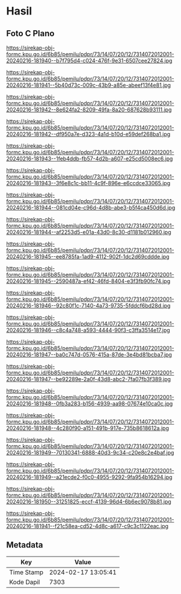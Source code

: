 # Hasil

## Foto C Plano

https://sirekap-obj-formc.kpu.go.id/6b85/pemilu/pdpr/73/14/07/20/12/7314072012001-20240216-181940--b7f795d4-c024-476f-9e31-6507cee27824.jpg

https://sirekap-obj-formc.kpu.go.id/6b85/pemilu/pdpr/73/14/07/20/12/7314072012001-20240216-181941--5b40d73c-009c-43b9-a85e-abeef13f4e81.jpg

https://sirekap-obj-formc.kpu.go.id/6b85/pemilu/pdpr/73/14/07/20/12/7314072012001-20240216-181942--8e624fa2-8209-49fa-8a20-687628b93111.jpg

https://sirekap-obj-formc.kpu.go.id/6b85/pemilu/pdpr/73/14/07/20/12/7314072012001-20240216-181942--df950a7e-d323-4a1d-b10d-e59def268ba1.jpg

https://sirekap-obj-formc.kpu.go.id/6b85/pemilu/pdpr/73/14/07/20/12/7314072012001-20240216-181943--1feb4ddb-fb57-4d2b-a607-e25cd5008ec6.jpg

https://sirekap-obj-formc.kpu.go.id/6b85/pemilu/pdpr/73/14/07/20/12/7314072012001-20240216-181943--3f6e8c1c-bb11-4c9f-896e-e6ccdce33065.jpg

https://sirekap-obj-formc.kpu.go.id/6b85/pemilu/pdpr/73/14/07/20/12/7314072012001-20240216-181944--081cd04e-c96d-4d8b-abe3-b5f4ca450d6d.jpg

https://sirekap-obj-formc.kpu.go.id/6b85/pemilu/pdpr/73/14/07/20/12/7314072012001-20240216-181944--af2253d5-e01a-43d0-8c30-d1181b012960.jpg

https://sirekap-obj-formc.kpu.go.id/6b85/pemilu/pdpr/73/14/07/20/12/7314072012001-20240216-181945--ee8785fa-1ad9-4112-902f-1dc2d69cddde.jpg

https://sirekap-obj-formc.kpu.go.id/6b85/pemilu/pdpr/73/14/07/20/12/7314072012001-20240216-181945--2590487a-ef42-46fd-8404-e3f3fb90fc74.jpg

https://sirekap-obj-formc.kpu.go.id/6b85/pemilu/pdpr/73/14/07/20/12/7314072012001-20240216-181946--92c80f1c-7140-4a73-9735-5fddcf6bd28d.jpg

https://sirekap-obj-formc.kpu.go.id/6b85/pemilu/pdpr/73/14/07/20/12/7314072012001-20240216-181946--c8c4a748-a593-4444-90f3-c3ffa3514e17.jpg

https://sirekap-obj-formc.kpu.go.id/6b85/pemilu/pdpr/73/14/07/20/12/7314072012001-20240216-181947--ba0c747d-0576-415a-87de-3e4bd81bcba7.jpg

https://sirekap-obj-formc.kpu.go.id/6b85/pemilu/pdpr/73/14/07/20/12/7314072012001-20240216-181947--be92289e-2a0f-43d8-abc2-7fa07fb3f389.jpg

https://sirekap-obj-formc.kpu.go.id/6b85/pemilu/pdpr/73/14/07/20/12/7314072012001-20240216-181948--0fb3a283-b156-4939-aa98-07674e10ca0c.jpg

https://sirekap-obj-formc.kpu.go.id/6b85/pemilu/pdpr/73/14/07/20/12/7314072012001-20240216-181948--4c280f90-a151-491b-917e-735b8618612a.jpg

https://sirekap-obj-formc.kpu.go.id/6b85/pemilu/pdpr/73/14/07/20/12/7314072012001-20240216-181949--70130341-6888-40d3-9c34-c20e8c2e4baf.jpg

https://sirekap-obj-formc.kpu.go.id/6b85/pemilu/pdpr/73/14/07/20/12/7314072012001-20240216-181949--a21ecde2-f0c0-4955-9292-9fa954b16294.jpg

https://sirekap-obj-formc.kpu.go.id/6b85/pemilu/pdpr/73/14/07/20/12/7314072012001-20240216-181950--31251825-eccf-4139-96d4-6b6ec9078b81.jpg

https://sirekap-obj-formc.kpu.go.id/6b85/pemilu/pdpr/73/14/07/20/12/7314072012001-20240216-181941--f21c58ea-cd52-4d8c-a617-c9c3c1122eac.jpg


## Metadata

| Key        | Value               |
| ---------- | ------------------- |
| Time Stamp | 2024-02-17 13:05:41 |
| Kode Dapil | 7303                |



